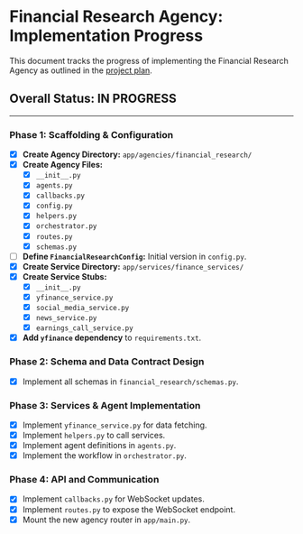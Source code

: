 # Financial Research Agency: Implementation Progress

This document tracks the progress of implementing the Financial Research Agency as outlined in the [project plan](Financial_agency.md).

## Overall Status: IN PROGRESS

---

### **Phase 1: Scaffolding & Configuration**

*   [x] **Create Agency Directory:** `app/agencies/financial_research/`
*   [x] **Create Agency Files:**
    *   [x] `__init__.py`
    *   [x] `agents.py`
    *   [x] `callbacks.py`
    *   [x] `config.py`
    *   [x] `helpers.py`
    *   [x] `orchestrator.py`
    *   [x] `routes.py`
    *   [x] `schemas.py`
*   [ ] **Define `FinancialResearchConfig`:** Initial version in `config.py`.
*   [x] **Create Service Directory:** `app/services/finance_services/`
*   [x] **Create Service Stubs:**
    *   [x] `__init__.py`
    *   [x] `yfinance_service.py`
    *   [x] `social_media_service.py`
    *   [x] `news_service.py`
    *   [x] `earnings_call_service.py`
*   [x] **Add `yfinance` dependency** to `requirements.txt`.

### **Phase 2: Schema and Data Contract Design**

*   [x] Implement all schemas in `financial_research/schemas.py`.

### **Phase 3: Services & Agent Implementation**

*   [x] Implement `yfinance_service.py` for data fetching.
*   [x] Implement `helpers.py` to call services.
*   [x] Implement agent definitions in `agents.py`.
*   [x] Implement the workflow in `orchestrator.py`.

### **Phase 4: API and Communication**

*   [x] Implement `callbacks.py` for WebSocket updates.
*   [x] Implement `routes.py` to expose the WebSocket endpoint.
*   [x] Mount the new agency router in `app/main.py`. 